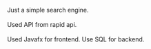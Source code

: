 Just a simple search engine.<br></br>
Used API from rapid api.<br></br>
Used Javafx for frontend.
Use SQL for backend.
